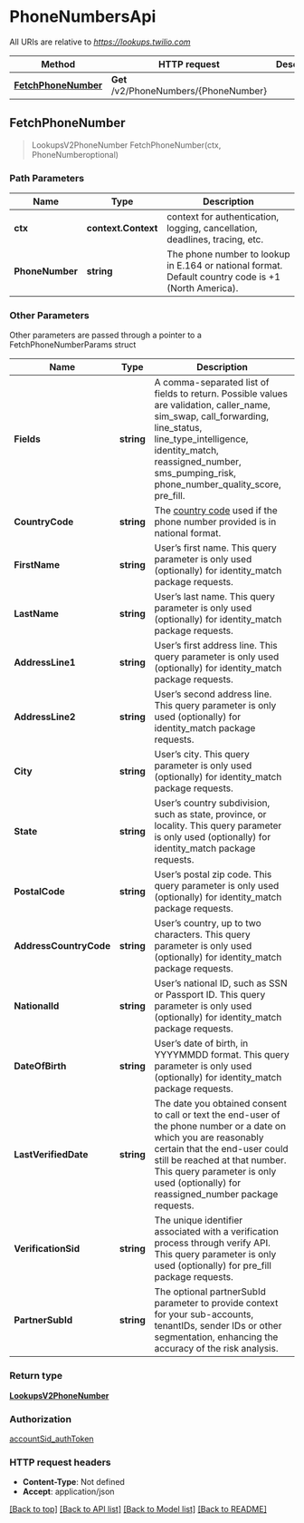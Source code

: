 # PhoneNumbersApi

All URIs are relative to *https://lookups.twilio.com*

Method | HTTP request | Description
------------- | ------------- | -------------
[**FetchPhoneNumber**](PhoneNumbersApi.md#FetchPhoneNumber) | **Get** /v2/PhoneNumbers/{PhoneNumber} | 



## FetchPhoneNumber

> LookupsV2PhoneNumber FetchPhoneNumber(ctx, PhoneNumberoptional)





### Path Parameters


Name | Type | Description
------------- | ------------- | -------------
**ctx** | **context.Context** | context for authentication, logging, cancellation, deadlines, tracing, etc.
**PhoneNumber** | **string** | The phone number to lookup in E.164 or national format. Default country code is +1 (North America).

### Other Parameters

Other parameters are passed through a pointer to a FetchPhoneNumberParams struct


Name | Type | Description
------------- | ------------- | -------------
**Fields** | **string** | A comma-separated list of fields to return. Possible values are validation, caller_name, sim_swap, call_forwarding, line_status, line_type_intelligence, identity_match, reassigned_number, sms_pumping_risk, phone_number_quality_score, pre_fill.
**CountryCode** | **string** | The [country code](https://en.wikipedia.org/wiki/ISO_3166-1_alpha-2) used if the phone number provided is in national format.
**FirstName** | **string** | User’s first name. This query parameter is only used (optionally) for identity_match package requests.
**LastName** | **string** | User’s last name. This query parameter is only used (optionally) for identity_match package requests.
**AddressLine1** | **string** | User’s first address line. This query parameter is only used (optionally) for identity_match package requests.
**AddressLine2** | **string** | User’s second address line. This query parameter is only used (optionally) for identity_match package requests.
**City** | **string** | User’s city. This query parameter is only used (optionally) for identity_match package requests.
**State** | **string** | User’s country subdivision, such as state, province, or locality. This query parameter is only used (optionally) for identity_match package requests.
**PostalCode** | **string** | User’s postal zip code. This query parameter is only used (optionally) for identity_match package requests.
**AddressCountryCode** | **string** | User’s country, up to two characters. This query parameter is only used (optionally) for identity_match package requests.
**NationalId** | **string** | User’s national ID, such as SSN or Passport ID. This query parameter is only used (optionally) for identity_match package requests.
**DateOfBirth** | **string** | User’s date of birth, in YYYYMMDD format. This query parameter is only used (optionally) for identity_match package requests.
**LastVerifiedDate** | **string** | The date you obtained consent to call or text the end-user of the phone number or a date on which you are reasonably certain that the end-user could still be reached at that number. This query parameter is only used (optionally) for reassigned_number package requests.
**VerificationSid** | **string** | The unique identifier associated with a verification process through verify API. This query parameter is only used (optionally) for pre_fill package requests.
**PartnerSubId** | **string** | The optional partnerSubId parameter to provide context for your sub-accounts, tenantIDs, sender IDs or other segmentation, enhancing the accuracy of the risk analysis.

### Return type

[**LookupsV2PhoneNumber**](LookupsV2PhoneNumber.md)

### Authorization

[accountSid_authToken](../README.md#accountSid_authToken)

### HTTP request headers

- **Content-Type**: Not defined
- **Accept**: application/json

[[Back to top]](#) [[Back to API list]](../README.md#documentation-for-api-endpoints)
[[Back to Model list]](../README.md#documentation-for-models)
[[Back to README]](../README.md)

